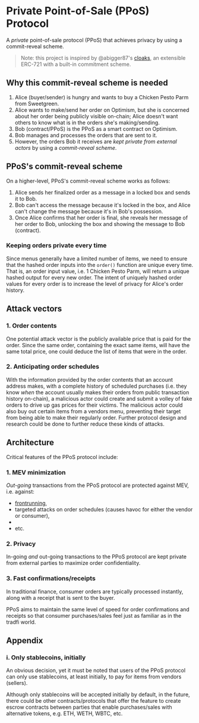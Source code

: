 # Private Point-of-Sale (PPoS) Protocol

A _private_ point-of-sale protocol (PPoS) that achieves privacy by using a commit-reveal scheme.

> Note: this project is inspired by @abigger87's [cloaks](https://github.com/abigger87/cloaks), an extensible ERC-721 with a built-in commitment scheme.

## Why this commit-reveal scheme is needed

1. Alice (buyer/sender) is hungry and wants to buy a Chicken Pesto Parm from Sweetgreen.
2. Alice wants to make/send her order on Optimism, but she is concerned about her order being publicly visible on-chain; Alice doesn't want others to know what is in the orders she's making/sending.
3. Bob (contract/PPoS) is the PPoS as a smart contract on Optimism.
4. Bob manages and processes the orders that are sent to it.
5. However, the orders Bob it receives are _kept private from external actors_ by using a _commit-reveal scheme_.

## PPoS's commit-reveal scheme

On a higher-level, PPoS's commit-reveal scheme works as follows:

1. Alice sends her finalized order as a message in a locked box and sends it to Bob.
2. Bob can't access the message because it's locked in the box, and Alice can't change the message because it's in Bob's possession.
3. Once Alice confirms that her order is final, she reveals her message of her order to Bob, unlocking the box and showing the message to Bob (contract).

### Keeping orders private every time

Since menus generally have a limited number of items, we need to ensure that the hashed order inputs into the `order()` function are unique every time. That is, an order input value, i.e. 1 Chicken Pesto Parm, will return a unique hashed output for every new order. The intent of uniquely hashed order values for every order is to increase the level of privacy for Alice's order history.

## Attack vectors

### 1. Order contents

One potential attack vector is the publicly available price that is paid for the order. Since the same order, containing the exact same items, will have the same total price, one could deduce the list of items that were in the order.

### 2. Anticipating order schedules

With the information provided by the order contents that an account address makes, with a complete history of scheduled purchases (i.e. they know _when_ the account usually makes their orders from public transaction history on-chain), a malicious actor could create and submit a volley of fake orders to drive up gas prices for their victims. The malicious actor could also buy out certain items from a vendors menu, preventing their target from being able to make their regularly order. Further protocol design and research could be done to further reduce these kinds of attacks.

## Architecture
<!-- 
At the moment, these are just ideas for what I think are the core features
-->
Critical features of the PPoS protocol include:

### 1. MEV minimization

_Out-going_ transactions from the PPoS protocol are protected against MEV, i.e. against:

* [frontrunning](https://en.wikipedia.org/wiki/Front_running),
* targeted attacks on order schedules (causes havoc for either the vendor or consumer),
*
* etc.

### 2. Privacy

In-going _and_ out-going transactions to the PPoS protocol are kept private from external parties to maximize order confidentiality.

### 3. Fast confirmations/receipts

In traditional finance, consumer orders are typically processed instantly, along with a receipt that is sent to the buyer.

PPoS aims to maintain the same level of speed for order confirmations and receipts so that consumer purchases/sales feel just as familiar as in the tradfi world.

<!-- 
@todo  How the fuck do I achieve this?
Need to think of a simple and good enough implementation to solve this
-->

<!-- ## Architecture/Design (Final) -->

## Appendix

### i. Only stablecoins, initially

An obvious decision, yet it must be noted that users of the PPoS protocol can only use stablecoins, at least initially, to pay for items from vendors (sellers).

Although only stablecoins will be accepted initially by default, in the future, there could be other contracts/protocols that offer the feature to create escrow contracts between parties that enable purchases/sales with alternative tokens, e.g. ETH, WETH, WBTC, etc.
